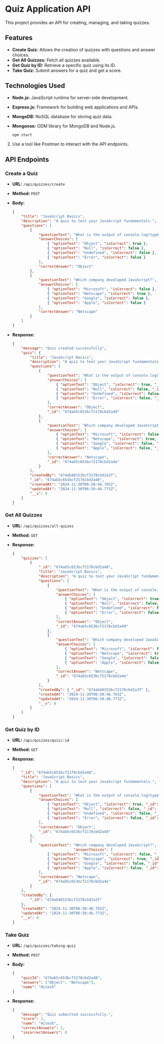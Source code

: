 # Quiz Application API

This project provides an API for creating, managing, and taking quizzes.

## Features

- **Create Quiz:** Allows the creation of quizzes with questions and answer choices.
- **Get All Quizzes:** Fetch all quizzes available.
- **Get Quiz by ID:** Retrieve a specific quiz using its ID.
- **Take Quiz:** Submit answers for a quiz and get a score.

## Technologies Used

- **Node.js:** JavaScript runtime for server-side development.
- **Express.js:** Framework for building web applications and APIs.
- **MongoDB:** NoSQL database for storing quiz data.
- **Mongoose:** ODM library for MongoDB and Node.js.



    ```bash
    npm start
    ```

2. Use a tool like Postman to interact with the API endpoints.

## API Endpoints

### Create a Quiz

- **URL:** `/api/quizzes/create`
- **Method:** `POST`
- **Body:**

    ```json
    {
        "title": "JavaScript Basics",
        "description": "A quiz to test your JavaScript fundamentals.",
        "questions": [
            {
                "questionText": "What is the output of console.log(typeof null)?",
                "answerChoices": [
                    { "optionText": "Object", "isCorrect": true },
                    { "optionText": "Null", "isCorrect": false },
                    { "optionText": "Undefined", "isCorrect": false },
                    { "optionText": "Error", "isCorrect": false }
                ],
                "correctAnswer": "Object"
            },
            {
                "questionText": "Which company developed JavaScript?",
                "answerChoices": [
                    { "optionText": "Microsoft", "isCorrect": false },
                    { "optionText": "Netscape", "isCorrect": true },
                    { "optionText": "Google", "isCorrect": false },
                    { "optionText": "Apple", "isCorrect": false }
                ],
                "correctAnswer": "Netscape"
            }
        ]
    }
    ```

- **Response:**

    ```json
    {
        "message": "Quiz created successfully",
        "quiz": {
            "title": "JavaScript Basics",
            "description": "A quiz to test your JavaScript fundamentals.",
            "questions": [
                {
                    "questionText": "What is the output of console.log(typeof null)?",
                    "answerChoices": [
                        { "optionText": "Object", "isCorrect": true, "_id": "674ab5c653bcf2178cbd2a4a" },
                        { "optionText": "Null", "isCorrect": false, "_id": "674ab5c653bcf2178cbd2a4b" },
                        { "optionText": "Undefined", "isCorrect": false, "_id": "674ab5c653bcf2178cbd2a4c" },
                        { "optionText": "Error", "isCorrect": false, "_id": "674ab5c653bcf2178cbd2a4d" }
                    ],
                    "correctAnswer": "Object",
                    "_id": "674ab5c653bcf2178cbd2a49"
                },
                {
                    "questionText": "Which company developed JavaScript?",
                    "answerChoices": [
                        { "optionText": "Microsoft", "isCorrect": false, "_id": "674ab5c653bcf2178cbd2a4f" },
                        { "optionText": "Netscape", "isCorrect": true, "_id": "674ab5c653bcf2178cbd2a50" },
                        { "optionText": "Google", "isCorrect": false, "_id": "674ab5c653bcf2178cbd2a51" },
                        { "optionText": "Apple", "isCorrect": false, "_id": "674ab5c653bcf2178cbd2a52" }
                    ],
                    "correctAnswer": "Netscape",
                    "_id": "674ab5c653bcf2178cbd2a4e"
                }
            ],
            "createdBy": "674ab40153bcf2178cbd2a3f",
            "_id": "674ab5c653bcf2178cbd2a48",
            "createdAt": "2024-11-30T06:50:46.765Z",
            "updatedAt": "2024-11-30T06:50:46.773Z",
            "__v": 0
        }
    }
    ```

### Get All Quizzes

- **URL:** `/api/quizzes/all-quizes`
- **Method:** `GET`
- **Response:**

    ```json
    {
        "quizzes": [
            {
                "_id": "674ab5c653bcf2178cbd2a48",
                "title": "JavaScript Basics",
                "description": "A quiz to test your JavaScript fundamentals.",
                "questions": [
                    {
                        "questionText": "What is the output of console.log(typeof null)?",
                        "answerChoices": [
                            { "optionText": "Object", "isCorrect": true, "_id": "674ab5c653bcf2178cbd2a4a" },
                            { "optionText": "Null", "isCorrect": false, "_id": "674ab5c653bcf2178cbd2a4b" },
                            { "optionText": "Undefined", "isCorrect": false, "_id": "674ab5c653bcf2178cbd2a4c" },
                            { "optionText": "Error", "isCorrect": false, "_id": "674ab5c653bcf2178cbd2a4d" }
                        ],
                        "correctAnswer": "Object",
                        "_id": "674ab5c653bcf2178cbd2a49"
                    },
                    {
                        "questionText": "Which company developed JavaScript?",
                        "answerChoices": [
                            { "optionText": "Microsoft", "isCorrect": false, "_id": "674ab5c653bcf2178cbd2a4f" },
                            { "optionText": "Netscape", "isCorrect": true, "_id": "674ab5c653bcf2178cbd2a50" },
                            { "optionText": "Google", "isCorrect": false, "_id": "674ab5c653bcf2178cbd2a51" },
                            { "optionText": "Apple", "isCorrect": false, "_id": "674ab5c653bcf2178cbd2a52" }
                        ],
                        "correctAnswer": "Netscape",
                        "_id": "674ab5c653bcf2178cbd2a4e"
                    }
                ],
                "createdBy": { "_id": "674ab40153bcf2178cbd2a3f" },
                "createdAt": "2024-11-30T06:50:46.765Z",
                "updatedAt": "2024-11-30T06:50:46.773Z",
                "__v": 0
            }
        ]
    }
    ```

### Get Quiz by ID

- **URL:** `/api/quizzes/quiz/:id`
- **Method:** `GET`
- **Response:**

    ```json
    {
        "_id": "674ab5c653bcf2178cbd2a48",
        "title": "JavaScript Basics",
        "description": "A quiz to test your JavaScript fundamentals.",
        "questions": [
            {
                "questionText": "What is the output of console.log(typeof null)?",
                "answerChoices": [
                    { "optionText": "Object", "isCorrect": true, "_id": "674ab5c653bcf2178cbd2a4a" },
                    { "optionText": "Null", "isCorrect": false, "_id": "674ab5c653bcf2178cbd2a4b" },
                    { "optionText": "Undefined", "isCorrect": false, "_id": "674ab5c653bcf2178cbd2a4c" },
                    { "optionText": "Error", "isCorrect": false, "_id": "674ab5c653bcf2178cbd2a4d" }
                ],
                "correctAnswer": "Object",
                "_id": "674ab5c653bcf2178cbd2a49"
            },
            {
                "questionText": "Which company developed JavaScript?",
                                "answerChoices": [
                    { "optionText": "Microsoft", "isCorrect": false, "_id": "674ab5c653bcf2178cbd2a4f" },
                    { "optionText": "Netscape", "isCorrect": true, "_id": "674ab5c653bcf2178cbd2a50" },
                    { "optionText": "Google", "isCorrect": false, "_id": "674ab5c653bcf2178cbd2a51" },
                    { "optionText": "Apple", "isCorrect": false, "_id": "674ab5c653bcf2178cbd2a52" }
                ],
                "correctAnswer": "Netscape",
                "_id": "674ab5c653bcf2178cbd2a4e"
            }
        ],
        "createdBy": {
            "_id": "674ab40153bcf2178cbd2a3f"
        },
        "createdAt": "2024-11-30T06:50:46.765Z",
        "updatedAt": "2024-11-30T06:50:46.773Z",
        "__v": 0
    }
    ```

### Take Quiz

- **URL:** `/api/quizzes/taking-quiz`
- **Method:** `POST`
- **Body:**

    ```json
    {
        "quizId": "674ab5c653bcf2178cbd2a48",
        "answers": ["Object", "Netscape"],
        "name": "Hitesh"
    }
    ```

- **Response:**

    ```json
    {
        "message": "Quiz submitted successfully.",
        "score": 2,
        "name": "Hitesh",
        "correctAnswers": 2,
        "incorrectAnswers": 0
    }
    ```




